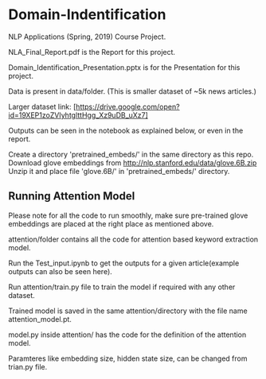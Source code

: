# Domain-Indentification
NLP Applications (Spring, 2019) Course Project.  


NLA_Final_Report.pdf is the Report for this project.

Domain_Identification_Presentation.pptx is for the Presentation for this project.

Data is present in data/folder. (This is smaller dataset of ~5k news articles.)

Larger dataset link: [https://drive.google.com/open?id=19XEP1zoZVIyhtglttHgg_Xz9uDB_uXz7]

Outputs can be seen in the notebook as explained below, or even in the report.

Create a directory 'pretrained_embeds/' in the same directory as this repo. Download glove embeddings from http://nlp.stanford.edu/data/glove.6B.zip Unzip it and place file 'glove.6B/' in 'pretrained_embeds/' directory.


## Running Attention Model

Please note for all the code to run smoothly, make sure pre-trained glove embeddings are placed at the right place as mentioned above.

attention/folder contains all the code for attention based keyword extraction model.

Run the Test_input.ipynb to get the outputs for a given article(example outputs can also be seen here).

Run attention/train.py file to train the model if required with any other dataset.

Trained model is saved in the same attention/directory  with the file name attention_model.pt.

model.py inside attention/ has the code for the definition of the attention model.

Paramteres like embedding size, hidden state size, can be changed from trian.py file.



